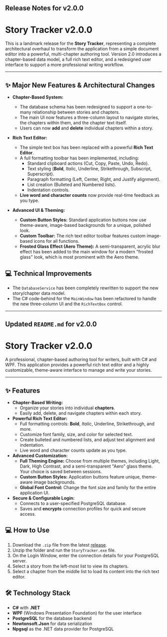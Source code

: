 ## Release Notes for v2.0.0

# Story Tracker v2.0.0

This is a landmark release for the **Story Tracker**, representing a complete architectural overhaul to transform the application from a simple document editor into a powerful, multi-chapter authoring tool. Version 2.0 introduces a chapter-based data model, a full rich text editor, and a redesigned user interface to support a more professional writing workflow.

-----

## ✨ Major New Features & Architectural Changes

  * **Chapter-Based System:**

      * The database schema has been redesigned to support a one-to-many relationship between stories and chapters.
      * The main UI now features a three-column layout to navigate stories, the chapters within them, and the chapter text itself.
      * Users can now **add** and **delete** individual chapters within a story.

  * **Rich Text Editor:**

      * The simple text box has been replaced with a powerful **Rich Text Editor**.
      * A full formatting toolbar has been implemented, including:
          * Standard clipboard actions (Cut, Copy, Paste, Undo, Redo).
          * Text styling (**Bold**, *Italic*, Underline, Strikethrough, Subscript, Superscript).
          * Paragraph formatting (Left, Center, Right, and Justify alignment).
          * List creation (Bulleted and Numbered lists).
          * Indentation controls.
      * **Live word and character counts** now provide real-time feedback as you type.

  * **Advanced UI & Theming:**

      * **Custom Button Styles:** Standard application buttons now use theme-aware, image-based backgrounds for a unique, polished look.
      * **Custom Toolbar:** The rich text editor toolbar features custom image-based icons for all functions.
      * **Frosted Glass Effect (Aero Theme):** A semi-transparent, acrylic blur effect has been added to the main window for a modern "frosted glass" look, which is most prominent with the Aero theme.

## 💻 Technical Improvements

  * The `DatabaseService` has been completely rewritten to support the new story/chapter data model.
  * The C\# code-behind for the `MainWindow` has been refactored to handle the new three-column UI and the `RichTextBox` control.

-----

## Updated `README.md` for v2.0.0

# Story Tracker v2.0.0

A professional, chapter-based authoring tool for writers, built with C\# and WPF. This application provides a powerful rich text editor and a highly customizable, theme-aware interface to manage and write your stories.

-----

## ✨ Features

  * **Chapter-Based Writing:**
      * Organize your stories into individual **chapters**.
      * Easily add, delete, and navigate chapters within each story.
  * **Powerful Rich Text Editor:**
      * Full formatting controls: **Bold**, *Italic*, Underline, Strikethrough, and more.
      * Customize font family, size, and color for selected text.
      * Create bulleted and numbered lists, and adjust text alignment and indentation.
      * Live word and character counts update as you type.
  * **Advanced Customization:**
      * **Full Theming Engine:** Choose from multiple themes, including Light, Dark, High Contrast, and a semi-transparent "Aero" glass theme. Your choice is saved between sessions.
      * **Custom Button Styles:** Application buttons feature unique, theme-aware image backgrounds.
      * **Global Font Control:** Change the font size and family for the entire application UI.
  * **Secure & Configurable Login:**
      * Connects to a user-specified PostgreSQL database.
      * Saves and **encrypts** connection profiles for quick and secure access.

## 💻 How to Use

1.  Download the `.zip` file from the latest [release](https://www.google.com/search?q=https://github.com/YOUR_USERNAME/YOUR_REPOSITORY/releases).
2.  Unzip the folder and run the `StoryTracker.exe` file.
3.  On the Login Window, enter the connection details for your PostgreSQL server.
4.  Select a story from the left-most list to view its chapters.
5.  Select a chapter from the middle list to load its content into the rich text editor.

## 🛠️ Technology Stack

  * **C\#** with **.NET**
  * **WPF** (Windows Presentation Foundation) for the user interface
  * **PostgreSQL** for the database backend
  * **Newtonsoft.Json** for data serialization
  * **Npgsql** as the .NET data provider for PostgreSQL
